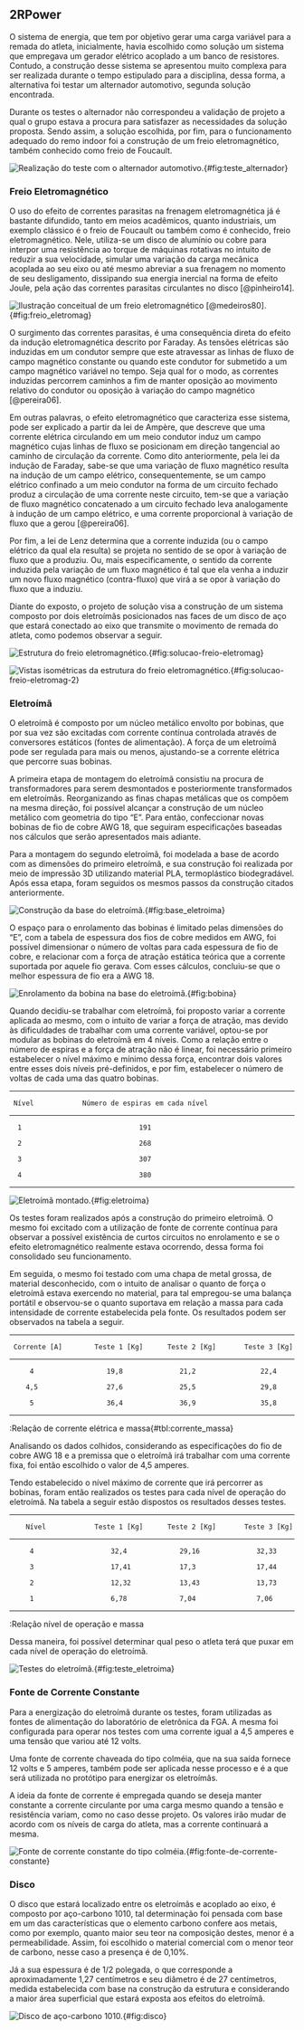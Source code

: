 ## 2RPower

O sistema de energia, que tem por objetivo gerar uma carga variável para a remada do atleta, inicialmente, havia escolhido como solução um sistema que empregava um gerador elétrico acoplado a um banco de resistores. Contudo, a construção desse sistema se apresentou muito complexa para ser realizada durante o tempo estipulado para a disciplina, dessa forma, a alternativa foi testar um alternador automotivo, segunda solução encontrada.

Durante os testes o alternador não correspondeu a validação de projeto a qual o grupo estava a procura para satisfazer as necessidades da solução proposta. Sendo assim, a solução escolhida, por fim, para o funcionamento adequado do remo indoor foi a construção de um freio eletromagnético, também conhecido como freio de Foucault.

![Realização do teste com o alternador automotivo.](imagens/teste-com-alternador.jpg){#fig:teste_alternador}

### Freio Eletromagnético

O uso do efeito de correntes parasitas na frenagem eletromagnética já é bastante difundido, tanto em meios acadêmicos, quanto industriais, um exemplo clássico é o freio de Foucault ou também como é conhecido, freio eletromagnético. Nele, utiliza-se um disco de alumínio ou cobre para interpor uma resistência ao torque de máquinas rotativas no intuito de reduzir a sua velocidade, simular uma variação da carga mecânica acoplada ao seu eixo ou até mesmo abreviar a sua frenagem no momento de seu desligamento, dissipando sua energia inercial na forma de efeito Joule, pela ação das correntes parasitas circulantes no disco [@pinheiro14].

![Ilustração conceitual de um freio eletromagnético [@medeiros80].](imagens/ilustracao-conceitual-do-freio.png){#fig:freio_eletromag}

O surgimento das correntes parasitas, é uma consequência direta do efeito da indução eletromagnética descrito por Faraday. As tensões elétricas são induzidas em um condutor sempre que este atravessar as linhas de fluxo de campo magnético constante ou quando este condutor for submetido a um campo magnético variável no tempo. Seja qual for o modo, as correntes induzidas percorrem caminhos a fim de manter oposição ao movimento relativo do condutor ou oposição à variação do campo magnético [@pereira06].

Em outras palavras, o efeito eletromagnético que caracteriza esse sistema, pode ser explicado a partir da lei de Ampère, que descreve que uma corrente elétrica circulando em um meio condutor induz um campo magnético cujas linhas de fluxo se posicionam em direção tangencial ao caminho de circulação da corrente. Como dito anteriormente, pela lei da indução de Faraday, sabe-se que uma variação de fluxo magnético resulta na indução de um campo elétrico, consequentemente, se um campo elétrico confinado a um meio condutor na forma de um circuito fechado produz a circulação de uma corrente neste circuito, tem-se que a variação de fluxo magnético concatenado a um circuito fechado leva analogamente à indução de um campo elétrico, e uma corrente proporcional à variação de fluxo que a gerou [@pereira06].

Por fim, a lei de Lenz determina que a corrente induzida (ou o campo elétrico da qual ela resulta) se projeta no sentido de se opor à variação de fluxo que a produziu. Ou, mais especificamente, o sentido da corrente induzida pela variação de um fluxo magnético é tal que ela venha a induzir um novo fluxo magnético (contra-fluxo) que virá a se opor à variação do fluxo que a induziu.

Diante do exposto, o projeto de solução visa a construção de um sistema composto por dois eletroímãs posicionados nas faces de um disco de aço que estará conectado ao eixo que transmite o movimento de remada do atleta, como podemos observar a seguir.

![Estrutura do freio eletromagnético.](imagens/eletroima_pic2.JPG){#fig:solucao-freio-eletromag}

![Vistas isométricas da estrutura do freio eletromagnético.](imagens/Eletroima_pic1.JPG){#fig:solucao-freio-eletromag-2}

### Eletroímã

O eletroímã é composto por um núcleo metálico envolto por bobinas, que por sua vez são excitadas com corrente contínua controlada através de conversores estáticos (fontes de alimentação). A força de um eletroímã pode ser regulada para mais ou menos, ajustando-se a corrente elétrica que percorre suas bobinas.

A primeira etapa de montagem do eletroímã consistiu na procura de transformadores para serem desmontados e posteriormente transformados em eletroímãs. Reorganizando as finas chapas metálicas que os compõem na mesma direção, foi possível alcançar a construção de um núcleo metálico com geometria do tipo “E”. Para então, confeccionar novas bobinas de fio de cobre AWG 18, que seguiram especificações baseadas nos cálculos que serão apresentados mais adiante.

Para a montagem do segundo eletroímã, foi modelada a base de acordo com as dimensões do primeiro eletroímã, e sua construção foi realizada por meio de impressão 3D utilizando material PLA, termoplástico biodegradável. Após essa etapa, foram seguidos os mesmos passos da construção citados anteriormente.

![Construção da base do eletroímã.](imagens/base_eletroima.png){#fig:base_eletroima}

O espaço para o enrolamento das bobinas é limitado pelas dimensões do “E”, com a tabela de espessura dos fios de cobre medidos em AWG, foi possível dimensionar o número de voltas para cada espessura de fio de cobre, e relacionar com a força de atração estática teórica que a corrente suportada por aquele fio gerava. Com esses cálculos, concluiu-se que o melhor espessura de fio era a AWG 18.

![Enrolamento da bobina na base do eletroímã.](imagens/bobina.png){#fig:bobina}

Quando decidiu-se trabalhar com eletroímã, foi proposto variar a corrente aplicada ao mesmo, com o intuito de variar a força de atração, mas devido às dificuldades de trabalhar com uma corrente variável, optou-se por modular as bobinas do eletroímã em 4 níveis. Como a relação entre o número de espiras e a força de atração não é linear, foi necessário primeiro estabelecer o nível máximo e mínimo dessa força, encontrar dois valores entre esses dois níveis pré-definidos, e por fim, estabelecer o número de voltas de cada uma das quatro bobinas.

---------------------------------------------------------
     Nível            Número de espiras em cada nível
--------------    ---------------------------------------
      1                             191 

      2                             268

      3                             307

      4                             380
--------------------------------------------------------

![Eletroímã montado.](imagens/eletroima.png){#fig:eletroima}

Os testes foram realizados após a construção do primeiro eletroímã. O mesmo foi excitado com a utilização de fonte de corrente contínua para observar a possível existência de curtos circuitos no enrolamento e se o efeito eletromagnético realmente estava ocorrendo, dessa forma foi consolidado seu funcionamento.

Em seguida, o mesmo foi testado com uma chapa de metal grossa, de material desconhecido, com o intuito de analisar o quanto de força o eletroímã estava exercendo no material, para tal empregou-se uma balança portátil e observou-se o quanto suportava em relação a massa para cada intensidade de corrente estabelecida pela fonte. Os resultados podem ser observados na tabela a seguir.

------------------------------------------------------------------------------
     Corrente [A]        Teste 1 [Kg]      Teste 2 [Kg]       Teste 3 [Kg]
---------------------  ----------------  ----------------  -------------------
         4                  19,8              21,2                22,4               

        4,5                 27,6              25,5                29,8

         5                  36,4              36,9                35,8
------------------------------------------------------------------------------
:Relação de corrente elétrica e massa{#tbl:corrente_massa}

Analisando os dados colhidos, considerando as especificações do fio de cobre AWG 18 e a premissa que o eletroímã irá trabalhar com uma corrente fixa, foi então escolhido o valor de 4,5 amperes.

Tendo estabelecido o nível máximo de corrente que irá percorrer as bobinas, foram então realizados os testes para cada nível de operação do eletroímã. Na tabela a seguir estão dispostos os resultados desses testes.

------------------------------------------------------------------------------
        Nível            Teste 1 [Kg]      Teste 2 [Kg]       Teste 3 [Kg]
---------------------  ----------------  ----------------  -------------------
         4                   32,4             29,16              32,33               

         3                   17,41            17,3               17,44

         2                   12,32            13,43              13,73

         1                   6,78             7,04               7,06
-----------------------------------------------------------------------------
:Relação nível de operação e massa

Dessa maneira, foi possível determinar qual peso o atleta terá que puxar em cada nível de operação do eletroímã.

![Testes do eletroímã.](imagens/teste_eletroima.png){#fig:teste_eletroima}

### Fonte de Corrente Constante

Para a energização do eletroímã durante os testes, foram utilizadas as fontes de alimentação do laboratório de eletrônica da FGA. A mesma foi configurada para operar nos testes com uma corrente igual a 4,5 amperes e uma tensão que variou até 12 volts. 

Uma fonte de corrente chaveada do tipo colméia, que na sua saída fornece 12 volts e 5 amperes, também pode ser aplicada nesse processo e é a que será utilizada no protótipo para energizar os eletroímãs. 

A ideia da fonte de corrente é empregada quando se deseja manter constante a corrente circulante por uma carga mesmo quando a tensão e resistência variam, como no caso desse projeto. Os valores irão mudar de acordo com os níveis de carga do atleta, mas a corrente continuará a mesma. 

![Fonte de corrente constante do tipo colméia.](imagens/fonte-tipo-colmeia.jpg){#fig:fonte-de-corrente-constante}

### Disco

O disco que estará localizado entre os eletroímãs e acoplado ao eixo, é composto por aço-carbono 1010, tal determinação foi pensada com base em um das características que o elemento carbono confere aos metais, como por exemplo, quanto maior seu teor na composição destes, menor é a permeabilidade. Assim, foi escolhido o material comercial com o menor teor de carbono, nesse caso a presença é de 0,10%.

Já a sua espessura é de 1/2 polegada, o que corresponde a aproximadamente 1,27 centímetros e seu diâmetro é de 27 centímetros, medida estabelecida com base na construção da estrutura e considerando a maior área superficial que estará exposta aos efeitos do eletroímã.

![Disco de aço-carbono 1010.](imagens/disco.jpg){#fig:disco}
